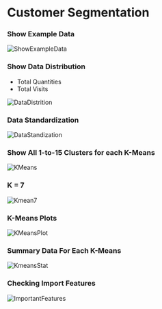# Customer Segmentation

### Show Example Data

![ShowExampleData](https://github.com/kiattikun-sen/BADS7105-CRM-Analytics/blob/main/Homework%2006%20%E2%80%93%20Customer%20Segmentation/Show_Example_Data_Group-by_Cust.png)

### Show Data Distribution
- Total Quantities
- Total Visits

![DataDistrition](https://github.com/kiattikun-sen/BADS7105-CRM-Analytics/blob/main/Homework%2006%20%E2%80%93%20Customer%20Segmentation/Data_Dist.png)

### Data Standardization

![DataStandization](https://github.com/kiattikun-sen/BADS7105-CRM-Analytics/blob/main/Homework%2006%20%E2%80%93%20Customer%20Segmentation/DataStandard.png)

### Show All 1-to-15 Clusters for each K-Means

![KMeans](https://github.com/kiattikun-sen/BADS7105-CRM-Analytics/blob/main/Homework%2006%20%E2%80%93%20Customer%20Segmentation/WCSS_Clusters.png)

### K = 7

![Kmean7](https://github.com/kiattikun-sen/BADS7105-CRM-Analytics/blob/main/Homework%2006%20%E2%80%93%20Customer%20Segmentation/Summary_Cluster.png)

### K-Means Plots

![KMeansPlot](https://github.com/kiattikun-sen/BADS7105-CRM-Analytics/blob/main/Homework%2006%20%E2%80%93%20Customer%20Segmentation/Cluster_Graph.png)

### Summary Data For Each K-Means

![KmeansStat](https://github.com/kiattikun-sen/BADS7105-CRM-Analytics/blob/main/Homework%2006%20%E2%80%93%20Customer%20Segmentation/Summary_Stat_Cluster.png)

### Checking Import Features

![ImportantFeatures](https://github.com/kiattikun-sen/BADS7105-CRM-Analytics/blob/main/Homework%2006%20%E2%80%93%20Customer%20Segmentation/Important_Features.png)


```python

```
